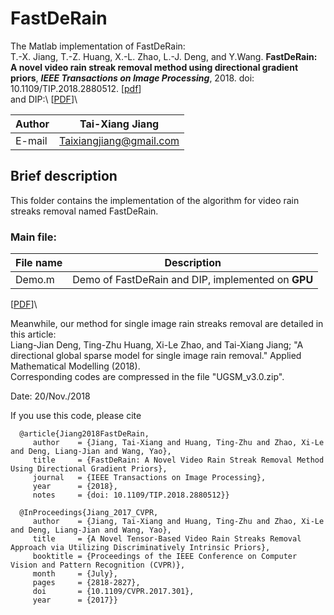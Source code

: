FastDeRain
==
The Matlab implementation of FastDeRain:\
T.-X. Jiang, T.-Z. Huang, X.-L. Zhao, L.-J. Deng, and Y.Wang. **FastDeRain: A novel video rain streak removal method using directional gradient priors**, ***IEEE Transactions on Image Processing***, 2018. doi: 10.1109/TIP.2018.2880512. [[pdf](https://ieeexplore.ieee.org/document/8531762/)]\
and DIP:\ [[PDF](http://openaccess.thecvf.com/content_cvpr_2017/papers/Jiang_A_Novel_Tensor-Based_CVPR_2017_paper.pdf)]\




|Author|Tai-Xiang Jiang|
|---|---
|E-mail|Taixiangjiang@gmail.com

Brief description
--

This folder contains the implementation of the algorithm for video rain streaks removal named FastDeRain.

### Main file:
|File name|Description|
|---|---|
|Demo.m|Demo of FastDeRain and DIP, implemented on **GPU**|

 [[PDF](http://openaccess.thecvf.com/content_cvpr_2017/papers/Jiang_A_Novel_Tensor-Based_CVPR_2017_paper.pdf)]\

Meanwhile, our method for single image rain streaks removal are detailed in this article:\
Liang-Jian Deng, Ting-Zhu Huang, Xi-Le Zhao, and Tai-Xiang Jiang; "A directional global sparse model for single image rain removal." Applied Mathematical Modelling (2018).\
Corresponding codes are compressed in the file "UGSM_v3.0.zip".


Date: 20/Nov./2018




If you use this code, please cite

      @article{Jiang2018FastDeRain,
         author    = {Jiang, Tai-Xiang and Huang, Ting-Zhu and Zhao, Xi-Le and Deng, Liang-Jian and Wang, Yao},
         title     = {FastDeRain: A Novel Video Rain Streak Removal Method Using Directional Gradient Priors},
         journal   = {IEEE Transactions on Image Processing},
         year      = {2018},
         notes     = {doi: 10.1109/TIP.2018.2880512}}

      @InProceedings{Jiang_2017_CVPR,
         author    = {Jiang, Tai-Xiang and Huang, Ting-Zhu and Zhao, Xi-Le and Deng, Liang-Jian and Wang, Yao},
         title     = {A Novel Tensor-Based Video Rain Streaks Removal Approach via Utilizing Discriminatively Intrinsic Priors},
         booktitle = {Proceedings of the IEEE Conference on Computer Vision and Pattern Recognition (CVPR)},
         month     = {July},
         pages     = {2818-2827},
         doi       = {10.1109/CVPR.2017.301},
         year      = {2017}}

